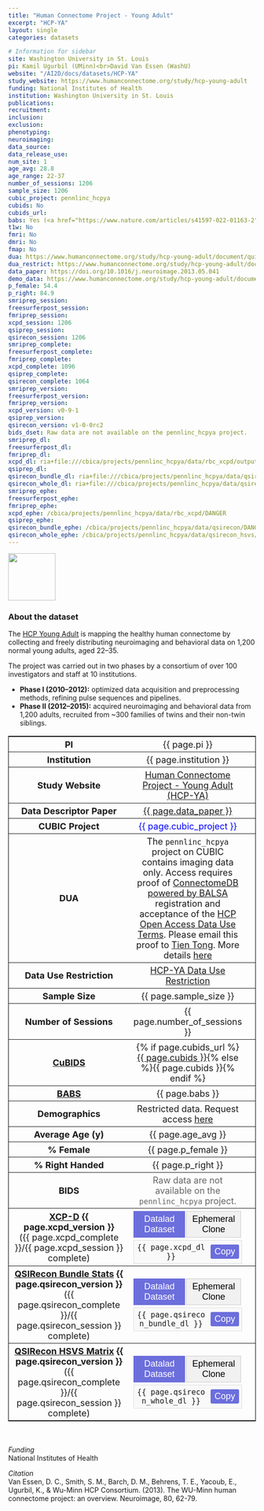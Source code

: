 ```yaml
---
title: "Human Connectome Project - Young Adult"
excerpt: "HCP-YA"
layout: single
categories: datasets

# Information for sidebar
site: Washington University in St. Louis
pi: Kamil Ugurbil (UMinn)<br>David Van Essen (WashU)
website: "/AI2D/docs/datasets/HCP-YA"
study_website: https://www.humanconnectome.org/study/hcp-young-adult
funding: National Institutes of Health
institution: Washington University in St. Louis
publications:
recruitment:
inclusion:
exclusion:
phenotyping:
neuroimaging:
data_source:
data_release_use:
num_site: 1
age_avg: 28.8
age_range: 22-37
number_of_sessions: 1206
sample_size: 1206
cubic_project: pennlinc_hcpya
cubids: No
cubids_url:
babs: Yes (<a href="https://www.nature.com/articles/s41597-022-01163-2">FAIRly-big</a>)
t1w: No
fmri: No
dmri: No
fmap: No
dua: https://www.humanconnectome.org/study/hcp-young-adult/document/quick-reference-open-access-vs-restricted-data
dua_restrict: https://www.humanconnectome.org/study/hcp-young-adult/document/wu-minn-hcp-consortium-open-access-data-use-terms
data_paper: https://doi.org/10.1016/j.neuroimage.2013.05.041
demo_data: https://www.humanconnectome.org/study/hcp-young-adult/document/quick-reference-open-access-vs-restricted-data
p_female: 54.4
p_right: 84.9
smriprep_session:
freesurferpost_session:
fmriprep_session:
xcpd_session: 1206
qsiprep_session:
qsirecon_session: 1206
smriprep_complete:
freesurferpost_complete:
fmriprep_complete:
xcpd_complete: 1096
qsiprep_complete:
qsirecon_complete: 1064
smriprep_version:
freesurferpost_version:
fmriprep_version:
xcpd_version: v0-9-1
qsiprep_version:
qsirecon_version: v1-0-0rc2
bids_dset: Raw data are not available on the pennlinc_hcpya project.
smriprep_dl:
freesurferpost_dl:
fmriprep_dl:
xcpd_dl: ria+file:///cbica/projects/pennlinc_hcpya/data/rbc_xcpd/output_ria#~data
qsiprep_dl:
qsirecon_bundle_dl: ria+file:///cbica/projects/pennlinc_hcpya/data/qsirecon/output_ria#~data
qsirecon_whole_dl: ria+file:///cbica/projects/pennlinc_hcpya/data/qsirecon_hsvs/output_ria#~data
smriprep_ephe:
freesurferpost_ephe:
fmriprep_ephe:
xcpd_ephe: /cbica/projects/pennlinc_hcpya/data/rbc_xcpd/DANGER
qsiprep_ephe:
qsirecon_bundle_ephe: /cbica/projects/pennlinc_hcpya/data/qsirecon/DANGER
qsirecon_whole_ephe: /cbica/projects/pennlinc_hcpya/data/qsirecon_hsvs/DANGER
---
```

<div style="text-align: left;">
     <img src="{{ site.baseurl }}/assets/images/logos/ccf.png" style="width: auto; height: 10vw;" />
</div>

### About the dataset


The [HCP Young Adult](https://www.humanconnectome.org/study/hcp-young-adult/overview) is mapping the healthy human connectome by collecting and freely distributing neuroimaging and behavioral data on 1,200 normal young adults, aged 22–35. 

The project was carried out in two phases by a consortium of over 100 investigators and staff at 10 institutions.  

- **Phase I (2010–2012):** optimized data acquisition and preprocessing methods, refining pulse sequences and pipelines.  
- **Phase II (2012–2015):** acquired neuroimaging and behavioral data from 1,200 adults, recruited from ~300 families of twins and their non-twin siblings.

<div class=table align='center'>
<table style="text-align: center;
width:100%; font-size: 18px; border: 1px solid black">
<tr><th style="font-weight:bold; width: 250px;">PI</th><th style="font-weight:normal">{{ page.pi }}</th><th style="font-weight:normal"></th></tr>
<tr><th style="font-weight:bold; width: 250px;">Institution</th><th style="font-weight:normal">{{ page.institution }}</th><th style="font-weight:normal"></th></tr>
<tr><th style="font-weight:bold; width: 250px;">Study Website</th><th style="font-weight:normal"><a href="{{ page.study_website }}">Human Connectome Project - Young Adult (HCP-YA)</a></th><th style="font-weight:normal"></th></tr>
<tr><th style="font-weight:bold; width: 250px;">Data Descriptor Paper</th><th style="font-weight:normal"><a href="{{ page.data_paper }}">{{ page.data_paper }}</a></th><th style="font-weight:normal"></th></tr>
<tr><th style="font-weight:bold; width: 250px;">CUBIC Project</th><th style="font-weight:normal"><span style="color: blue;">{{ page.cubic_project }}</span></th><th style="font-weight:normal"></th></tr>
<tr><th style="font-weight:bold; width: 250px;">DUA</th><th style="font-weight:normal">The <code>pennlinc_hcpya</code> project on CUBIC contains imaging data only. Access requires proof of <a href="https://balsa.wustl.edu/">ConnectomeDB powered by BALSA</a> registration and acceptance of the <a href="https://www.humanconnectome.org/study/hcp-young-adult/document/wu-minn-hcp-consortium-open-access-data-use-terms">HCP Open Access Data Use Terms</a>. Please email this proof to <a href="mailto:Tien.Tong@PennMedicine.upenn.edu">Tien Tong</a>. More details <a href="{{ page.demo_data }}">here</a></th><th style="font-weight:normal"></th></tr>
<tr><th style="font-weight:bold; width: 250px;">Data Use Restriction</th><th style="font-weight:normal"><a href="{{ page.dua_restrict }}">HCP-YA Data Use Restriction</a></th><th style="font-weight:normal"></th></tr>
<tr><th style="font-weight:bold; width: 250px;">Sample Size</th><th style="font-weight:normal">{{ page.sample_size }}</th><th style="font-weight:normal"></th></tr>
<tr><th style="font-weight:bold; width: 250px;">Number of Sessions</th><th style="font-weight:normal">{{ page.number_of_sessions }}</th><th style="font-weight:normal"></th></tr>
<tr><th style="font-weight:bold; width: 250px;"><a href="{{ site.baseurl }}/docs/imaging/image_curation/">CuBIDS</a></th><th style="font-weight:normal">{% if page.cubids_url %}<a href="{{ page.cubids_url }}">{{ page.cubids }}</a>{% else %}{{ page.cubids }}{% endif %}</th><th style="font-weight:normal"></th></tr>
<tr><th style="font-weight:bold; width: 250px;"><a href="{{ site.baseurl }}/docs/imaging/image_babs/">BABS</a></th><th style="font-weight:normal">{{ page.babs }}</th><th style="font-weight:normal"></th></tr>
<tr><th style="font-weight:bold; width: 250px;">Demographics</th><th style="font-weight:normal">Restricted data. Request access <a href="{{ page.demo_data }}">here</a></th><th style="font-weight:normal"></th></tr>
<tr><th style="font-weight:bold; width: 250px;">Average Age (y)</th><th style="font-weight:normal">{{ page.age_avg }}</th><th style="font-weight:normal"></th></tr>
<tr><th style="font-weight:bold; width: 250px;">% Female</th><th style="font-weight:normal">{{ page.p_female }}</th><th style="font-weight:normal"></th></tr>
<tr><th style="font-weight:bold; width: 250px;">% Right Handed</th><th style="font-weight:normal">{{ page.p_right }}</th><th style="font-weight:normal"></th></tr>
<tr><th style="font-weight:bold; width: 250px;">BIDS</th><th style="font-weight:normal"><span style="color: #666;">Raw data are not available on the <code>pennlinc_hcpya</code> project.</span></th><th style="font-weight:normal"></th></tr>
<tr><th style="font-weight:bold; width: 250px;"><a href="{{ site.baseurl }}/docs/imaging/image_xcpd/">XCP-D</a> {{ page.xcpd_version }}<br><span style="font-weight:normal;">({{ page.xcpd_complete }}/{{ page.xcpd_session }} complete)</span></th><th style="font-weight:normal">
  <div class="tab-container">
    <div class="tab-buttons">
      <button class="tab-button active" onclick="showTab('xcpd-dl')">Datalad Dataset</button>
      <button class="tab-button" onclick="showTab('xcpd-ephe')">Ephemeral Clone</button>
    </div>
    <div id="xcpd-dl" class="tab-content active">
      <div class="copy-container">
        <span class="copy-text"><code>{{ page.xcpd_dl }}</code></span>
        <button class="copy-button" onclick="copyToClipboard('xcpd-dl')">Copy</button>
      </div>
    </div>
    <div id="xcpd-ephe" class="tab-content">
      <div class="copy-container">
        <span class="copy-text"><code>{{ page.xcpd_ephe }}</code></span>
        <button class="copy-button" onclick="copyToClipboard('xcpd-ephe')">Copy</button>
      </div>
    </div>
  </div>
</th><th style="font-weight:normal"></th></tr>
<tr><th style="font-weight:bold; width: 250px;"><a href="{{ site.baseurl }}/docs/imaging/image_qsirecon/">QSIRecon Bundle Stats</a> {{ page.qsirecon_version }}<br><span style="font-weight:normal;">({{ page.qsirecon_complete }}/{{ page.qsirecon_session }} complete)</span></th><th style="font-weight:normal">
  <div class="tab-container">
    <div class="tab-buttons">
      <button class="tab-button active" onclick="showTab('qsirecon-bundle-dl')">Datalad Dataset</button>
      <button class="tab-button" onclick="showTab('qsirecon-bundle-ephe')">Ephemeral Clone</button>
    </div>
    <div id="qsirecon-bundle-dl" class="tab-content active">
      <div class="copy-container">
        <span class="copy-text"><code>{{ page.qsirecon_bundle_dl }}</code></span>
        <button class="copy-button" onclick="copyToClipboard('qsirecon-bundle-dl')">Copy</button>
      </div>
    </div>
    <div id="qsirecon-bundle-ephe" class="tab-content">
      <div class="copy-container">
        <span class="copy-text"><code>{{ page.qsirecon_bundle_ephe }}</code></span>
        <button class="copy-button" onclick="copyToClipboard('qsirecon-bundle-ephe')">Copy</button>
      </div>
    </div>
  </div>
</th><th style="font-weight:normal"></th></tr>
<tr><th style="font-weight:bold; width: 250px;"><a href="{{ site.baseurl }}/docs/imaging/image_qsirecon/">QSIRecon HSVS Matrix</a> {{ page.qsirecon_version }}<br><span style="font-weight:normal;">({{ page.qsirecon_complete }}/{{ page.qsirecon_session }} complete)</span></th><th style="font-weight:normal">
  <div class="tab-container">
    <div class="tab-buttons">
      <button class="tab-button active" onclick="showTab('qsirecon-whole-dl')">Datalad Dataset</button>
      <button class="tab-button" onclick="showTab('qsirecon-whole-ephe')">Ephemeral Clone</button>
    </div>
    <div id="qsirecon-whole-dl" class="tab-content active">
      <div class="copy-container">
        <span class="copy-text"><code>{{ page.qsirecon_whole_dl }}</code></span>
        <button class="copy-button" onclick="copyToClipboard('qsirecon-whole-dl')">Copy</button>
      </div>
    </div>
    <div id="qsirecon-whole-ephe" class="tab-content">
      <div class="copy-container">
        <span class="copy-text"><code>{{ page.qsirecon_whole_ephe }}</code></span>
        <button class="copy-button" onclick="copyToClipboard('qsirecon-whole-ephe')">Copy</button>
      </div>
    </div>
  </div>
</th><th style="font-weight:normal"></th></tr>
</table>
</div>

<style>
.tab-container {
  width: 100%;
}

.tab-buttons {
  display: flex;
  margin-bottom: 5px;
}

.tab-button {
  background-color: #f1f1f1;
  border: 1px solid #ccc;
  padding: 5px 10px;
  cursor: pointer;
  font-size: 18px;
  margin-right: 2px;
}

.tab-button.active {
  background-color:rgb(108, 110, 220);
  color: white;
  border-color: rgb(108, 110, 220);
}

.tab-content {
  display: none;
  padding: 5px;
  background-color: #f9f9f9;
  border: 1px solid #ddd;
  word-break: break-all;
}

.tab-content.active {
  display: block;
}

.copy-container {
  display: flex;
  align-items: center;
  justify-content: space-between;
  gap: 10px;
}

.copy-text {
  flex: 1;
  word-break: break-all;
}

.copy-button {
  background-color: rgb(108, 110, 220);
  color: white;
  border: none;
  padding: 4px 8px;
  border-radius: 3px;
  cursor: pointer;
  font-size: 18px;
  white-space: nowrap;
  flex-shrink: 0;
}

.copy-button:hover {
  background-color: rgb(104, 106, 235);
}

.copy-button:active {
  background-color: rgb(84, 86, 215);
}
</style>

<script>
function showTab(tabName) {
  // Determine which tab type was clicked (datalad or ephemeral)
  var tabType = tabName.includes('-dl') ? 'datalad' : 'ephemeral';
  
  // Hide all tab contents
  var tabContents = document.getElementsByClassName('tab-content');
  for (var i = 0; i < tabContents.length; i++) {
    tabContents[i].classList.remove('active');
  }
  
  // Remove active class from all tab buttons
  var tabButtons = document.getElementsByClassName('tab-button');
  for (var i = 0; i < tabButtons.length; i++) {
    tabButtons[i].classList.remove('active');
  }
  
  // Show the appropriate tab content for all rows based on the clicked tab type
  if (tabType === 'datalad') {
    // Show all datalad contents and activate all datalad buttons
    var dataladContents = document.querySelectorAll('[id$="-dl"]');
    var dataladButtons = document.querySelectorAll('[onclick*="-dl"]');
    
    dataladContents.forEach(function(content) {
      content.classList.add('active');
    });
    
    dataladButtons.forEach(function(button) {
      button.classList.add('active');
    });
  } else {
    // Show all ephemeral contents and activate all ephemeral buttons
    var ephemeralContents = document.querySelectorAll('[id$="-ephe"]');
    var ephemeralButtons = document.querySelectorAll('[onclick*="-ephe"]');
    
    ephemeralContents.forEach(function(content) {
      content.classList.add('active');
    });
    
    ephemeralButtons.forEach(function(button) {
      button.classList.add('active');
    });
  }
}

function copyToClipboard(elementId) {
  var element = document.getElementById(elementId);
  var textToCopy = element.querySelector('.copy-text').textContent;
  
  // Create a temporary textarea element to copy the text
  var textarea = document.createElement('textarea');
  textarea.value = textToCopy;
  document.body.appendChild(textarea);
  textarea.select();
  document.execCommand('copy');
  document.body.removeChild(textarea);
  
  // Visual feedback - change button text temporarily
  var button = element.querySelector('.copy-button');
  var originalText = button.textContent;
  button.textContent = 'Copied!';
  button.style.backgroundColor = '#28a745';
  
  setTimeout(function() {
    button.textContent = originalText;
    button.style.backgroundColor = 'rgb(108, 110, 220)';
  }, 1000);
}
</script>

<br>

*Funding*  
National Institutes of Health 

*Citation*  
Van Essen, D. C., Smith, S. M., Barch, D. M., Behrens, T. E., Yacoub, E., Ugurbil, K., & Wu-Minn HCP Consortium. (2013). The WU-Minn human connectome project: an overview. Neuroimage, 80, 62-79.
